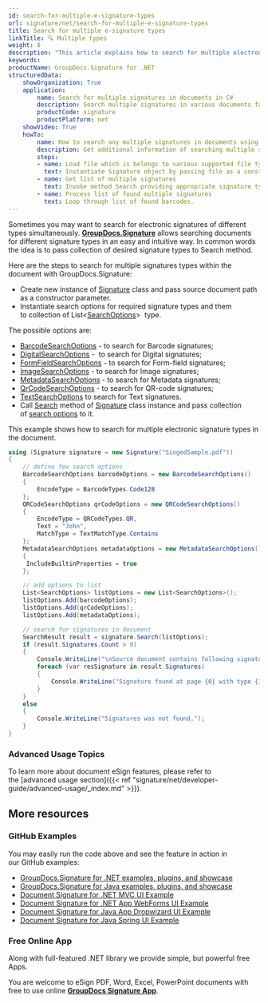 ```yaml
---
id: search-for-multiple-e-signature-types
url: signature/net/search-for-multiple-e-signature-types
title: Search for multiple e-signature types
linkTitle: 🔍 Multiple types
weight: 8
description: "This article explains how to search for multiple electronic signatures across document pages with GroupDocs.Signature API."
keywords: 
productName: GroupDocs.Signature for .NET
structuredData:
    showOrganization: True
    application:    
        name: Search for multiple signatures in documents in C#    
        description: Search multiple signatures in various documents fast and easily with C# language and GroupDocs.Signature for .NET APIs
        productCode: signature
        productPlatform: net 
    showVideo: True
    howTo:
        name: How to search any multiple signatures in documents using C# 
        description: Get additional information of searching multiple signatures in documents with C#
        steps:
        - name: Load file which is belongs to various supported file types.
          text: Instantiate Signature object by passing file as a constructor parameter. You may provide either file path or file stream. 
        - name: Get list of multiple signatures 
          text: Invoke method Search providing appropriate signature type.
        - name: Process list of found multiple signatures
          text: Loop through list of found barcodes.
---
```

Sometimes you may want to search for electronic signatures of different types simultaneously. [**GroupDocs.Signature**](https://products.groupdocs.com/signature/net) allows searching documents for different signature types in an easy and intuitive way. In common words the idea is to pass collection of desired signature types to Search method.

Here are the steps to search for multiple signatures types within the document with GroupDocs.Signature:

* Create new instance of [Signature](https://reference.groupdocs.com/signature/net/groupdocs.signature/signature) class and pass source document path as a constructor parameter.
* Instantiate search options for required signature types and them to collection of List<[SearchOptions](https://reference.groupdocs.com/signature/net/groupdocs.signature.options/searchoptions)\>  type.

The possible options are:

* [BarcodeSearchOptions](https://reference.groupdocs.com/signature/net/groupdocs.signature.options/barcodesearchoptions) - to search for Barcode signatures;
* [DigitalSearchOptions](https://reference.groupdocs.com/signature/net/groupdocs.signature.options/digitalsearchoptions) -  to search for Digital signatures;
* [FormFieldSearchOptions](https://reference.groupdocs.com/signature/net/groupdocs.signature.options/formfieldsearchoptions) - to search for Form-field signatures;
* [ImageSearchOptions](https://reference.groupdocs.com/signature/net/groupdocs.signature.options/imagesearchoptions) - to search for Image signatures;
* [MetadataSearchOptions](https://reference.groupdocs.com/signature/net/groupdocs.signature.options/metadatasearchoptions) - to search for Metadata signatures;
* [QrCodeSearchOptions](https://reference.groupdocs.com/signature/net/groupdocs.signature.options/qrcodesearchoptions) - to search for QR-code signatures;
* [TextSearchOptions](https://reference.groupdocs.com/signature/net/groupdocs.signature.options/textsearchoptions) to search for Text signatures.
* Call [Search](https://reference.groupdocs.com/signature/net/groupdocs.signature/signature/search) method of [Signature](https://reference.groupdocs.com/signature/net/groupdocs.signature/signature) class instance and pass collection of [search options](https://reference.groupdocs.com/signature/net/groupdocs.signature.options/searchoptions) to it.

This example shows how to search for multiple electronic signature types in the document.

```csharp
using (Signature signature = new Signature("SingedSample.pdf"))
{
    // define few search options
    BarcodeSearchOptions barcodeOptions = new BarcodeSearchOptions()
    {
        EncodeType = BarcodeTypes.Code128
    };
    QRCodeSearchOptions qrCodeOptions = new QRCodeSearchOptions()
    {
        EncodeType = QRCodeTypes.QR,
        Text = "John",
        MatchType = TextMatchType.Contains
    };
    MetadataSearchOptions metadataOptions = new MetadataSearchOptions()
    {
     IncludeBuiltinProperties = true
    };

    // add options to list
    List<SearchOptions> listOptions = new List<SearchOptions>();
    listOptions.Add(barcodeOptions);
    listOptions.Add(qrCodeOptions);
    listOptions.Add(metadataOptions);

    // search for signatures in document
    SearchResult result = signature.Search(listOptions);
    if (result.Signatures.Count > 0)
    {
        Console.WriteLine("\nSource document contains following signatures.");
        foreach (var resSignature in result.Signatures)
        {
            Console.WriteLine("Signature found at page {0} with type {1}", resSignature.PageNumber, resSignature.SignatureType);
        }
    }
    else
    {
        Console.WriteLine("Signatures was not found.");
    }
}
```

### Advanced Usage Topics

To learn more about document eSign features, please refer to the [advanced usage section]({{< ref "signature/net/developer-guide/advanced-usage/_index.md" >}}).

## More resources

### GitHub Examples

You may easily run the code above and see the feature in action in our GitHub examples:

* [GroupDocs.Signature for .NET examples, plugins, and showcase](https://github.com/groupdocs-signature/GroupDocs.Signature-for-.NET)
* [GroupDocs.Signature for Java examples, plugins, and showcase](https://github.com/groupdocs-signature/GroupDocs.Signature-for-Java)
* [Document Signature for .NET MVC UI Example](https://github.com/groupdocs-signature/GroupDocs.Signature-for-.NET-MVC)
* [Document Signature for .NET App WebForms UI Example](https://github.com/groupdocs-signature/GroupDocs.Signature-for-.NET-WebForms)
* [Document Signature for Java App Dropwizard UI Example](https://github.com/groupdocs-signature/GroupDocs.Signature-for-Java-Dropwizard)
* [Document Signature for Java Spring UI Example](https://github.com/groupdocs-signature/GroupDocs.Signature-for-Java-Spring)

### Free Online App

Along with full-featured .NET library we provide simple, but powerful free Apps.

You are welcome to eSign PDF, Word, Excel, PowerPoint documents with free to use online **[GroupDocs Signature App](https://products.groupdocs.app/signature)**.
